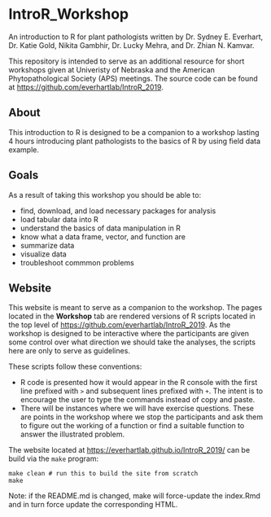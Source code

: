 # IntroR_Workshop
<!--
---
title: "R for Plant Pathologists"
---
-->


An introduction to R for plant pathologists written by Dr. Sydney E. Everhart, Dr. Katie Gold, Nikita Gambhir, Dr. Lucky Mehra, and Dr. Zhian N. Kamvar.

This repository is intended to serve as an additional resource for short 
workshops given at Univeristy of Nebraska and the American Phytopathological Society (APS) meetings. The source code can be found at https://github.com/everhartlab/IntroR_2019.

## About 

This introduction to R is designed to be a companion to a workshop lasting 4 
hours introducing plant pathologists to the basics of R by using field data example. 

## Goals

As a result of taking this workshop you should be able to:

 - find, download, and load necessary packages for analysis
 - load tabular data into R
 - understand the basics of data manipulation in R
 - know what a data frame, vector, and function are
 - summarize data
 - visualize data
 - troubleshoot commmon problems


## Website

This website is meant to serve as a companion to the workshop. The pages located
in the **Workshop** tab are rendered versions of R scripts located in the top 
level of https://github.com/everhartlab/IntroR_2019. As the workshop is designed to
be interactive where the participants are given some control over what direction
we should take the analyses, the scripts here are only to serve as guidelines.

These scripts follow these conventions:

 - R code is presented how it would appear in the R console with the first line
   prefixed with `>` and subsequent lines prefixed with `+`. The intent is to
   encourage the user to type the commands instead of copy and paste.
 - There will be instances where we will have exercise questions. These are
   points in the workshop where we stop the participants and ask them to 
   figure out the working of a function or find a suitable function to answer
   the illustrated problem.



The website located at https://everhartlab.github.io/IntroR_2019/ can be build via the
`make` program:

```make
make clean # run this to build the site from scratch
make
```

Note: if the README.md is changed, make will force-update the index.Rmd and in
turn force update the corresponding HTML.
